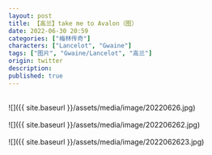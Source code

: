 ```yaml
---
layout: post
title: 【高兰】take me to Avalon（图）
date: 2022-06-30 20:59
categories: ["梅林传奇"]
characters: ["Lancelot", "Gwaine"]
tags: ["图片", "Gwaine/Lancelot", "高兰"]
origin: twitter
description: 
published: true
---
```


<br>
![]({{ site.baseurl }}/assets/media/image/20220626.jpg)
<br><br>
![]({{ site.baseurl }}/assets/media/image/202206262.jpg)
<br><br>
![]({{ site.baseurl }}/assets/media/image/2022062623.jpg)
<br><br>
